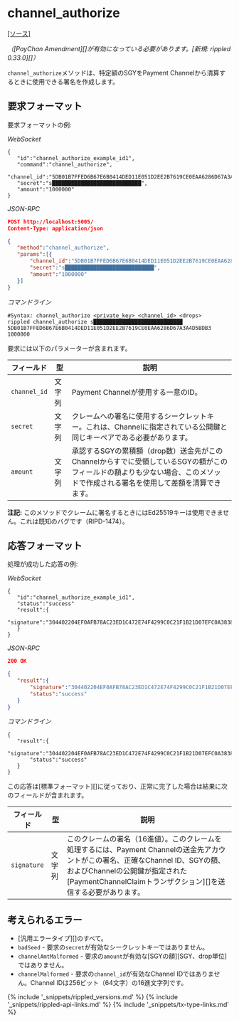 # channel_authorize
[[ソース]<br>](https://github.com/ripple/rippled/blob/d4a56f223a3b80f64ff70b4e90ab6792806929ca/src/ripple/rpc/handlers/PayChanClaim.cpp#L41 "Source")

_（[PayChan Amendment][]が有効になっている必要があります。[新規: rippled 0.33.0][]）_

`channel_authorize`メソッドは、特定額のSGYをPayment Channelから清算するときに使用できる署名を作成します。

## 要求フォーマット
要求フォーマットの例:

<!-- MULTICODE_BLOCK_START -->

*WebSocket*

```
{
   "id":"channel_authorize_example_id1",
   "command":"channel_authorize",
   "channel_id":"5DB01B7FFED6B67E6B0414DED11E051D2EE2B7619CE0EAA6286D67A3A4D5BDB3",
   "secret":"s████████████████████████████",
   "amount":"1000000"
}
```

*JSON-RPC*

```json
POST http://localhost:5005/
Content-Type: application/json

{
   "method":"channel_authorize",
   "params":[{
       "channel_id":"5DB01B7FFED6B67E6B0414DED11E051D2EE2B7619CE0EAA6286D67A3A4D5BDB3",
       "secret":"s████████████████████████████",
       "amount":"1000000"
   }]
}
```

*コマンドライン*

```
#Syntax: channel_authorize <private_key> <channel_id> <drops>
rippled channel_authorize s████████████████████████████ 5DB01B7FFED6B67E6B0414DED11E051D2EE2B7619CE0EAA6286D67A3A4D5BDB3 1000000
```

<!-- MULTICODE_BLOCK_END -->

要求には以下のパラメーターが含まれます。

| フィールド | 型 | 説明 |
|-------|------|-------------|
| `channel_id` | 文字列 | Payment Channelが使用する一意のID。
| `secret` | 文字列 | クレームへの署名に使用するシークレットキー。これは、Channelに指定されている公開鍵と同じキーペアである必要があります。 |
| `amount` | 文字列 | 承認するSGYの累積額（drop数）送金先がこのChannelからすでに受領しているSGYの額がこのフィールドの額よりも少ない場合、このメソッドで作成される署名を使用して差額を清算できます。 |

**注記:** このメソッドでクレームに署名するときにはEd25519キーは使用できません。これは既知のバグです（RIPD-1474）。

## 応答フォーマット

処理が成功した応答の例:

<!-- MULTICODE_BLOCK_START -->

*WebSocket*

```
{
   "id":"channel_authorize_example_id1",
   "status":"success"
   "result":{
       "signature":"304402204EF0AFB78AC23ED1C472E74F4299C0C21F1B21D07EFC0A3838A420F76D783A400220154FB11B6F54320666E4C36CA7F686C16A3A0456800BBC43746F34AF50290064",
   }
}
```

*JSON-RPC*

```json
200 OK

{
   "result":{
       "signature":"304402204EF0AFB78AC23ED1C472E74F4299C0C21F1B21D07EFC0A3838A420F76D783A400220154FB11B6F54320666E4C36CA7F686C16A3A0456800BBC43746F34AF50290064",
       "status":"success"
   }
}
```

*コマンドライン*

```
{
   "result":{
       "signature":"304402204EF0AFB78AC23ED1C472E74F4299C0C21F1B21D07EFC0A3838A420F76D783A400220154FB11B6F54320666E4C36CA7F686C16A3A0456800BBC43746F34AF50290064",
       "status":"success"
   }
}
```

<!-- MULTICODE_BLOCK_END -->

この応答は[標準フォーマット][]に従っており、正常に完了した場合は結果に次のフィールドが含まれます。

| フィールド | 型 | 説明 |
|-------|------|-------------|
| `signature` | 文字列 | このクレームの署名（16進値）。このクレームを処理するには、Payment Channelの送金先アカウントがこの署名、正確なChannel ID、SGYの額、およびChannelの公開鍵が指定された[PaymentChannelClaimトランザクション][]を送信する必要があります。 |

## 考えられるエラー

* [汎用エラータイプ][]のすべて。
* `badSeed` - 要求の`secret`が有効なシークレットキーではありません。
* `channelAmtMalformed` - 要求の`amount`が有効な[SGYの額][SGY、drop単位]ではありません。
* `channelMalformed` - 要求の`channel_id`が有効なChannel IDではありません。Channel IDは256ビット（64文字）の16進文字列です。


{% include '_snippets/rippled_versions.md' %}
{% include '_snippets/rippled-api-links.md' %}
{% include '_snippets/tx-type-links.md' %}
